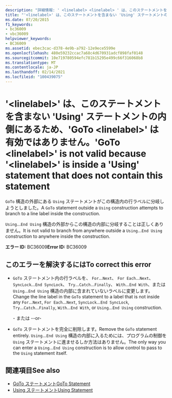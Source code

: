```yaml
---
description: "詳細情報: ' <linelabel> <linelabel> ' は、このステートメントを含まない ' Using ' ステートメントの内側にあるため、' GoTo ' は有効ではありません"
title: "'<linelabel>' は、このステートメントを含まない 'Using' ステートメントの内側にあるため、'GoTo <linelabel>' は有効ではありません。"
ms.date: 07/20/2015
f1_keywords:
- bc36009
- vbc36009
helpviewer_keywords:
- BC36009
ms.assetid: ebec3cac-d378-4e9b-a792-12e9ece5599e
ms.openlocfilehash: 480e59232ccac7a68c4d670931adcf898faf0148
ms.sourcegitcommit: 10e719780594efc781b15295e499c66f316068b8
ms.translationtype: MT
ms.contentlocale: ja-JP
ms.lasthandoff: 02/14/2021
ms.locfileid: "100439075"
---
```

# <a name="goto-linelabel-is-not-valid-because-linelabel-is-inside-a-using-statement-that-does-not-contain-this-statement"></a><span data-ttu-id="d74f5-103">'\<linelabel>' は、このステートメントを含まない 'Using' ステートメントの内側にあるため、'GoTo \<linelabel>' は有効ではありません。</span><span class="sxs-lookup"><span data-stu-id="d74f5-103">'GoTo \<linelabel>' is not valid because '\<linelabel>' is inside a 'Using' statement that does not contain this statement</span></span>

<span data-ttu-id="d74f5-104">`GoTo` 構造の外部にある `Using` ステートメントがこの構造内の行ラベルに分岐しようとしました。</span><span class="sxs-lookup"><span data-stu-id="d74f5-104">A `GoTo` statement outside a `Using` construction attempts to branch to a line label inside the construction.</span></span>  
  
 <span data-ttu-id="d74f5-105">`Using`...`End Using` 構造の外部からこの構造の内部に分岐することは正しくありません。</span><span class="sxs-lookup"><span data-stu-id="d74f5-105">It is not valid to branch from anywhere outside a `Using`...`End Using` construction to anywhere inside the construction.</span></span>  
  
 <span data-ttu-id="d74f5-106">**エラー ID:** BC36009</span><span class="sxs-lookup"><span data-stu-id="d74f5-106">**Error ID:** BC36009</span></span>  
  
## <a name="to-correct-this-error"></a><span data-ttu-id="d74f5-107">このエラーを解決するには</span><span class="sxs-lookup"><span data-stu-id="d74f5-107">To correct this error</span></span>  
  
- <span data-ttu-id="d74f5-108">`GoTo` ステートメント内の行ラベルを、 `For`...`Next`、 `For Each`...`Next`、 `SyncLock`...`End SyncLock`、 `Try`...`Catch`...`Finally`、 `With`...`End With`、または `Using`...`End Using` 構造の内部に含まれていないラベルに変更します。</span><span class="sxs-lookup"><span data-stu-id="d74f5-108">Change the line label in the `GoTo` statement to a label that is not inside any `For`...`Next`, `For Each`...`Next`, `SyncLock`...`End SyncLock`, `Try`...`Catch`...`Finally`, `With`...`End With`, or `Using`...`End Using` construction.</span></span>  
  
     <span data-ttu-id="d74f5-109">- または -</span><span class="sxs-lookup"><span data-stu-id="d74f5-109">-or-</span></span>  
  
- <span data-ttu-id="d74f5-110">`GoTo` ステートメントを完全に削除します。</span><span class="sxs-lookup"><span data-stu-id="d74f5-110">Remove the `GoTo` statement entirely.</span></span> <span data-ttu-id="d74f5-111">`Using`...`End Using` 構造の内部に入るためには、プログラムの制御を `Using` ステートメントに進ませるしか方法はありません。</span><span class="sxs-lookup"><span data-stu-id="d74f5-111">The only way you can enter a `Using`...`End Using` construction is to allow control to pass to the `Using` statement itself.</span></span>  
  
## <a name="see-also"></a><span data-ttu-id="d74f5-112">関連項目</span><span class="sxs-lookup"><span data-stu-id="d74f5-112">See also</span></span>

- [<span data-ttu-id="d74f5-113">GoTo ステートメント</span><span class="sxs-lookup"><span data-stu-id="d74f5-113">GoTo Statement</span></span>](../language-reference/statements/goto-statement.md)
- [<span data-ttu-id="d74f5-114">Using ステートメント</span><span class="sxs-lookup"><span data-stu-id="d74f5-114">Using Statement</span></span>](../language-reference/statements/using-statement.md)

